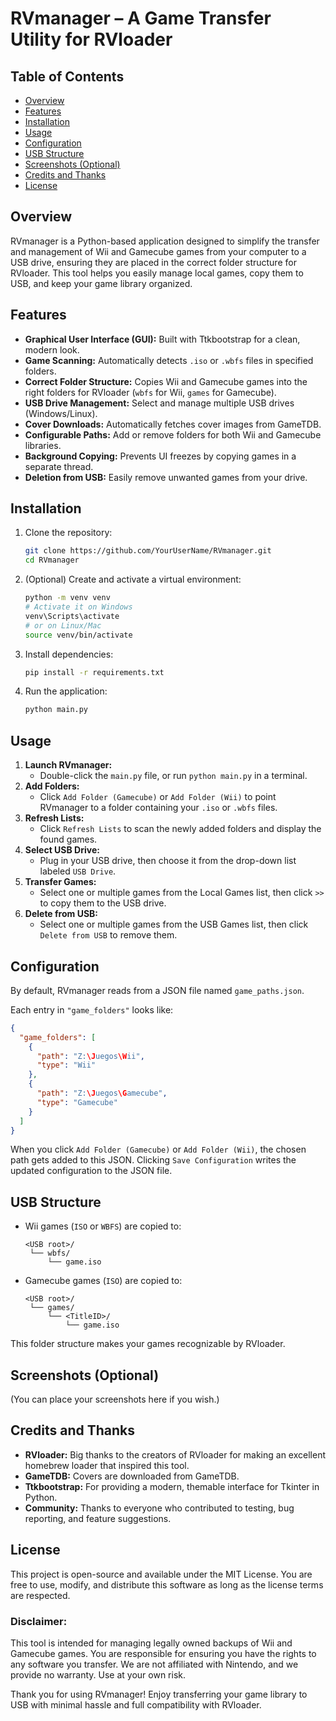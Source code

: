 
# RVmanager – A Game Transfer Utility for RVloader

## Table of Contents
- [Overview](#overview)
- [Features](#features)
- [Installation](#installation)
- [Usage](#usage)
- [Configuration](#configuration)
- [USB Structure](#usb-structure)
- [Screenshots (Optional)](#screenshots-optional)
- [Credits and Thanks](#credits-and-thanks)
- [License](#license)

## Overview
RVmanager is a Python-based application designed to simplify the transfer and management of Wii and Gamecube games from your computer to a USB drive, ensuring they are placed in the correct folder structure for RVloader. This tool helps you easily manage local games, copy them to USB, and keep your game library organized.

## Features
- **Graphical User Interface (GUI):** Built with Ttkbootstrap for a clean, modern look.
- **Game Scanning:** Automatically detects `.iso` or `.wbfs` files in specified folders.
- **Correct Folder Structure:** Copies Wii and Gamecube games into the right folders for RVloader (`wbfs` for Wii, `games` for Gamecube).
- **USB Drive Management:** Select and manage multiple USB drives (Windows/Linux).
- **Cover Downloads:** Automatically fetches cover images from GameTDB.
- **Configurable Paths:** Add or remove folders for both Wii and Gamecube libraries.
- **Background Copying:** Prevents UI freezes by copying games in a separate thread.
- **Deletion from USB:** Easily remove unwanted games from your drive.

## Installation
1. Clone the repository:
    ```bash
    git clone https://github.com/YourUserName/RVmanager.git
    cd RVmanager
    ```

2. (Optional) Create and activate a virtual environment:
    ```bash
    python -m venv venv
    # Activate it on Windows
    venv\Scripts\activate
    # or on Linux/Mac
    source venv/bin/activate
    ```

3. Install dependencies:
    ```bash
    pip install -r requirements.txt
    ```

4. Run the application:
    ```bash
    python main.py
    ```

## Usage
1. **Launch RVmanager:**
    - Double-click the `main.py` file, or run `python main.py` in a terminal.
2. **Add Folders:**
    - Click `Add Folder (Gamecube)` or `Add Folder (Wii)` to point RVmanager to a folder containing your `.iso` or `.wbfs` files.
3. **Refresh Lists:**
    - Click `Refresh Lists` to scan the newly added folders and display the found games.
4. **Select USB Drive:**
    - Plug in your USB drive, then choose it from the drop-down list labeled `USB Drive`.
5. **Transfer Games:**
    - Select one or multiple games from the Local Games list, then click `>>` to copy them to the USB drive.
6. **Delete from USB:**
    - Select one or multiple games from the USB Games list, then click `Delete from USB` to remove them.

## Configuration
By default, RVmanager reads from a JSON file named `game_paths.json`.

Each entry in `"game_folders"` looks like:
```json
{
  "game_folders": [
    {
      "path": "Z:\Juegos\Wii",
      "type": "Wii"
    },
    {
      "path": "Z:\Juegos\Gamecube",
      "type": "Gamecube"
    }
  ]
}
```

When you click `Add Folder (Gamecube)` or `Add Folder (Wii)`, the chosen path gets added to this JSON.
Clicking `Save Configuration` writes the updated configuration to the JSON file.

## USB Structure
- Wii games (`ISO` or `WBFS`) are copied to:
    ```
    <USB root>/
     └── wbfs/
         └── game.iso
    ```

- Gamecube games (`ISO`) are copied to:
    ```
    <USB root>/
     └── games/
         └── <TitleID>/
             └── game.iso
    ```

This folder structure makes your games recognizable by RVloader.

## Screenshots (Optional)
(You can place your screenshots here if you wish.)

## Credits and Thanks
- **RVloader:** Big thanks to the creators of RVloader for making an excellent homebrew loader that inspired this tool.
- **GameTDB:** Covers are downloaded from GameTDB.
- **Ttkbootstrap:** For providing a modern, themable interface for Tkinter in Python.
- **Community:** Thanks to everyone who contributed to testing, bug reporting, and feature suggestions.

## License
This project is open-source and available under the MIT License.
You are free to use, modify, and distribute this software as long as the license terms are respected.

### Disclaimer:
This tool is intended for managing legally owned backups of Wii and Gamecube games. You are responsible for ensuring you have the rights to any software you transfer. We are not affiliated with Nintendo, and we provide no warranty. Use at your own risk.

Thank you for using RVmanager! Enjoy transferring your game library to USB with minimal hassle and full compatibility with RVloader.

